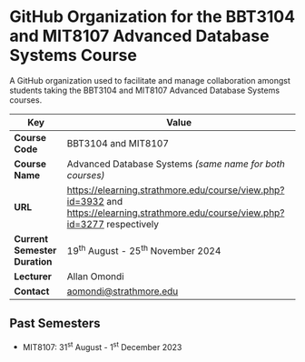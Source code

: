 # GitHub Organization for the BBT3104 and MIT8107 Advanced Database Systems Course

A GitHub organization used to facilitate and manage collaboration amongst students taking the BBT3104 and MIT8107 Advanced Database Systems courses.

| **Key**                                                               | Value                                                                                                                                                                              |
|---------------|---------------------------------------------------------|
| **Course Code**                                                       | BBT3104 and MIT8107                                                                                                                                                                            |
| **Course Name**                                                       | Advanced Database Systems _(same name for both courses)_                                                                                                                                                           |
| **URL**                                                               | <https://elearning.strathmore.edu/course/view.php?id=3932> and <https://elearning.strathmore.edu/course/view.php?id=3277> respectively                                                                                                                         |
| **Current Semester Duration**                                                 | 19<sup>th</sup> August - 25<sup>th</sup> November 2024                                                                                                                       |
| **Lecturer**                                                          | Allan Omondi                                                                                                                                                                       |
| **Contact**                                                           | aomondi@strathmore.edu                                                                                                                                                      |

## Past Semesters

* MIT8107: 31<sup>st</sup> August - 1<sup>st</sup> December 2023
